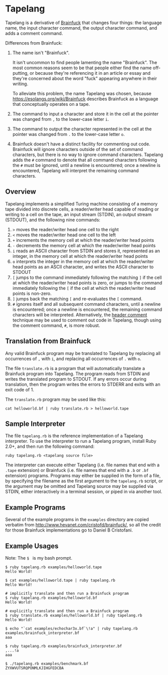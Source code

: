 # Tapelang

Tapelang is a derivative of [Brainfuck](https://esolangs.org/wiki/Brainfuck) that changes four things: the language name, the input character command, the output character command, and adds a comment command.

Differences from Brainfuck:
1. The name isn't "Brainfuck".

   It isn't uncommon to find people lamenting the name "Brainfuck". The most common reasons seem to be that people either find the name off-putting, or because they're referencing it in an article or essay and they're concerned about the word "fuck" appearing anywhere in their writing.

   To alleviate this problem, the name Tapelang was chosen, because https://esolangs.org/wiki/Brainfuck describes Brainfuck as a language that conceptually operates on a tape.
2. The command to input a character and store it in the cell at the pointer was changed from `,` to the lower-case letter `i`.
3. The command to output the character represented in the cell at the pointer was changed from `.` to the lower-case letter `o`.
4. Brainfuck doesn't have a distinct facility for commenting out code. Brainfuck will ignore characters outside of the set of command characters, but there is no way to ignore command characters. Tapelang adds the `#` command to denote that all command characters following the `#` must be ignored, until a newline is encountered; once a newline is encountered, Tapelang will interpret the remaining command characters.


## Overview

Tapelang implements a simplified Turing machine consisting of a memory tape divided into discrete cells, a reader/writer head capable of reading or writing to a cell on the tape, an input stream (STDIN), an output stream (STDOUT), and the following nine commands:

1. `>` moves the reader/writer head one cell to the right
2. `<` moves the reader/writer head one cell to the left
3. `+` increments the memory cell at which the reader/writer head points
4. `-` decrements the memory cell at which the reader/writer head points
5. `i` reads an ASCII character from STDIN and stores it, represented as an integer, in the memory cell at which the reader/writer head points
6. `o` interprets the integer in the memory cell at which the reader/writer head points as an ASCII character, and writes the ASCII character to STDOUT
7. `[` jumps to the command immediately following the matching `]` if the cell at which the reader/writer head points is zero, or jumps to the command immediately following the `[` if the cell at which the reader/writer head points is non-zero.
8. `]` jumps back the matching `[` and re-evaluates the `[` command.
9. `#` ignores itself and all subsequent command characters, until a newline is encountered; once a newline is encountered, the remaining command characters will be interpreted. Alternatively, the [header comment](https://esolangs.org/wiki/Brainfuck_algorithms#Header_comment) technique may be used to comment out code in Tapelang, though using the comment command, `#`, is more robust.


## Translation from Brainfuck

Any valid Brainfuck program may be translated to Tapelang by replacing all occurrences of `,` with `i`, and replacing all occurrences of `.` with `o`.

The file `translate.rb` is a program that will automatically translate a Brainfuck program into Tapelang. The program reads from STDIN and writes the translated program to STDOUT. If any errors occur during translation, then the program writes the errors to STDERR and exits with an exit code of 1.

The `translate.rb` program may be used like this:
```
cat helloworld.bf | ruby translate.rb > helloworld.tape
```


## Sample Interpreter

The file `tapelang.rb` is the reference implementation of a Tapelang interpreter. To use the interpreter to run a Tapelang program, install Ruby 2.0+, and then run the following command:
```
ruby tapelang.rb <tapelang source file>
```

The interpreter can execute either Tapelang (i.e. file names that end with a `.tape` extension) or Brainfuck (i.e. file names that end with a `.b` or `.bf` extension) programs. Programs may either be supplied in the form of a file, by specifying the filename as the first argument to the `tapelang.rb` script, or the argument may be omitted and Tapelang source may be supplied via STDIN, either interactively in a terminal session, or piped in via another tool.


## Example Programs

Several of the example programs in the `examples` directory are copied verbatim from http://www.hevanet.com/cristofd/brainfuck/, so all the credit for those Brainfuck implementations go to Daniel B Cristofani.


## Example Usages

Note: The `$ ` is my bash prompt.

```
$ ruby tapelang.rb examples/helloworld.tape
Hello World!
```

```
$ cat examples/helloworld.tape | ruby tapelang.rb
Hello World!
```

```
# implicitly translate and then run a Brainfuck program
$ ruby tapelang.rb examples/helloworld.bf
Hello World!
```

```
# explicitly translate and then run a Brainfuck program
$ ruby translate.rb examples/helloworld.bf | ruby tapelang.rb
Hello World!
```

```
$ echo "`cat examples/echochar3x.bf`\!a" | ruby tapelang.rb examples/brainfuck_interpreter.bf
aaa
```

```
$ ruby tapelang.rb examples/brainfuck_interpreter.bf
,...!a
aaa
```

```
$ ./tapelang.rb examples/benchmark.bf
ZYXWVUTSRQPONMLKJIHGFEDCBA
```